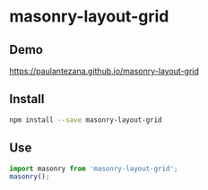 # masonry-layout-grid
## Demo 
https://paulantezana.github.io/masonry-layout-grid

## Install
```bash
npm install --save masonry-layout-grid
```

## Use
```javascript
import masonry from 'masonry-layout-grid';
masonry();
```
